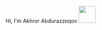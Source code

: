 Hi, I'm Akhror Abdurazzoqov <img src="https://gifdb.com/images/thumbnail/waving-hand-hi-emoticon-5ogrlew1e9zb3p5m.webp" width="45px">
